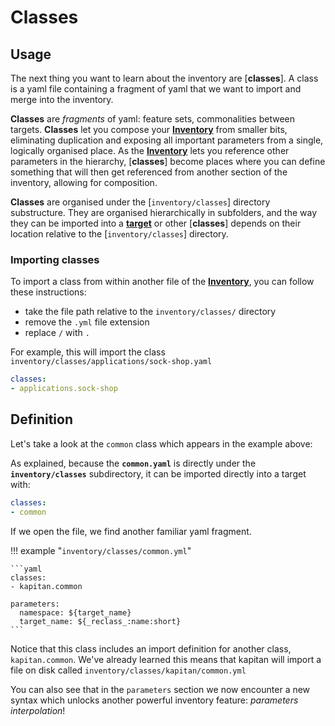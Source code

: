 # Classes

## Usage

The next thing you want to learn about the inventory are [**classes**]. A class is a yaml file containing a fragment of yaml that we want to import and merge into the inventory.

**Classes** are *fragments* of yaml: feature sets, commonalities between targets. **Classes** let you compose your [**Inventory**](introduction.md) from smaller bits, eliminating duplication and exposing all important parameters from a single, logically organised place. As the [**Inventory**](introduction.md)  lets you reference other parameters in the hierarchy, [**classes**] become places where you can define something that will then get referenced from another section of the inventory, allowing for composition.

**Classes** are organised under the [`inventory/classes`] directory substructure.
They are organised hierarchically in subfolders, and the way they can be imported into a [**target**](targets.md) or other [**classes**] depends on their location relative to the [`inventory/classes`] directory.


### Importing classes

To import a class from within another file of the [**Inventory**](introduction.md), you can follow these instructions:

* take the file path relative to the `inventory/classes/` directory
* remove the `.yml` file extension
* replace `/` with `.`

For example, this will import the class `inventory/classes/applications/sock-shop.yaml`

```yaml
classes:
- applications.sock-shop
```

## Definition

Let's take a look at the `common` class which appears in the example above:

As explained, because the **`common.yaml`** is directly under the **`inventory/classes`** subdirectory, it can be imported directly into a target with:

```yaml
classes:
- common
```

If we open the file, we find another familiar yaml fragment.

!!! example "`inventory/classes/common.yml`"

    ```yaml
    classes:
    - kapitan.common

    parameters:
      namespace: ${target_name}
      target_name: ${_reclass_:name:short}
    ```

Notice that this class includes an import definition for another class, `kapitan.common`. We've already learned this means that kapitan will import a file on disk called `inventory/classes/kapitan/common.yml`

You can also see that in the `parameters` section we now encounter a new syntax which unlocks another powerful inventory feature: *parameters interpolation*!
